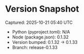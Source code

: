 # Version Snapshot

Captured: 2025-10-21 05:40 UTC

- Python (pyproject.toml): N/A
- Node (package.json):    0.1.32
- Version bumped: 0.1.32 → 0.1.33
- Branch: release-0.1.33
